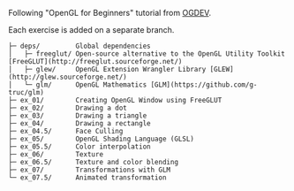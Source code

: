 Following "OpenGL for Beginners" tutorial from [OGDEV](https://ogldev.org/).

Each exercise is added on a separate branch.

```
├─ deps/         Global dependencies
│   ├─ freeglut/ Open-source alternative to the OpenGL Utility Toolkit [FreeGLUT](http://freeglut.sourceforge.net/)
│   ├─ glew/     OpenGL Extension Wrangler Library [GLEW](http://glew.sourceforge.net/)
│   └─ glm/      OpenGL Mathematics [GLM](https://github.com/g-truc/glm)
├─ ex_01/        Creating OpenGL Window using FreeGLUT
├─ ex_02/        Drawing a dot
├─ ex_03/        Drawing a triangle
├─ ex_04/        Drawing a rectangle
├─ ex_04.5/      Face Culling
├─ ex_05/        OpenGL Shading Language (GLSL)
├─ ex_05.5/      Color interpolation
├─ ex_06/        Texture
├─ ex_06.5/      Texture and color blending
├─ ex_07/        Transformations with GLM
└─ ex_07.5/      Animated transformation
```